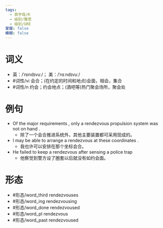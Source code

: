 ```yaml
---
tags:
  - 首字母/R
  - 级别/雅思
  - 级别/GRE
掌握: false
模糊: false
---
```

# 词义
- 英：/ˈrɒndɪvuː/； 美：/ˈrɑːndɪvuː/
- #词性/vi  会合；(在约定的时间和地点)会面，相会，集合
- #词性/n  约会；约会地点；(酒吧等)热门聚会场所，聚会处
# 例句
- Of the major requirements , only a rendezvous propulsion system was not on hand .
	- 除了一个会合推进系统外，其他主要装置都可采用现成的。
- I may be able to arrange a rendezvous at these coordinates .
	- 我也许可以安排在那个坐标会合。
- He failed to keep a rendezvous after sensing a police trap
	- 他察觉到警方设了圈套以后就没有如约会面。
# 形态
- #形态/word_third rendezvouses
- #形态/word_ing rendezvousing
- #形态/word_done rendezvoused
- #形态/word_pl rendezvous
- #形态/word_past rendezvoused
